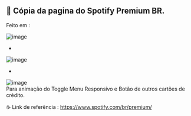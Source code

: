 ## 🚀 Cópia da pagina do Spotify Premium BR.
Feito em :

![image](https://img.shields.io/badge/HTML5-E34F26?style=for-the-badge&logo=html5&logoColor=white)
+ <br>
![image](https://img.shields.io/badge/CSS3-1572B6?style=for-the-badge&logo=css3&logoColor=white)
+ <br>
![image](https://img.shields.io/badge/JavaScript-F7DF1E?style=for-the-badge&logo=javascript&logoColor=black)
<br>
Para animação do Toggle Menu Responsivo e
Botão de outros cartões de crédito.

☕ Link de referência : https://www.spotify.com/br/premium/
